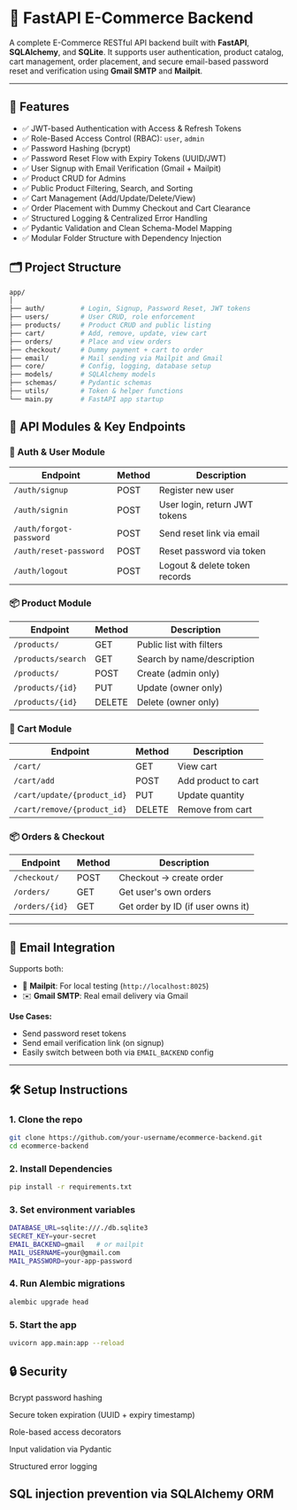 # 🛒 FastAPI E-Commerce Backend

A complete E-Commerce RESTful API backend built with **FastAPI**, **SQLAlchemy**, and **SQLite**. It supports user authentication, product catalog, cart management, order placement, and secure email-based password reset and verification using **Gmail SMTP** and **Mailpit**.

---

## 🚀 Features

- ✅ JWT-based Authentication with Access & Refresh Tokens
- ✅ Role-Based Access Control (RBAC): `user`, `admin`
- ✅ Password Hashing (bcrypt)
- ✅ Password Reset Flow with Expiry Tokens (UUID/JWT)
- ✅ User Signup with Email Verification (Gmail + Mailpit)
- ✅ Product CRUD for Admins
- ✅ Public Product Filtering, Search, and Sorting
- ✅ Cart Management (Add/Update/Delete/View)
- ✅ Order Placement with Dummy Checkout and Cart Clearance
- ✅ Structured Logging & Centralized Error Handling
- ✅ Pydantic Validation and Clean Schema-Model Mapping
- ✅ Modular Folder Structure with Dependency Injection



## 🗂️ Project Structure
```bash
app/
│
├── auth/         # Login, Signup, Password Reset, JWT tokens
├── users/        # User CRUD, role enforcement
├── products/     # Product CRUD and public listing
├── cart/         # Add, remove, update, view cart
├── orders/       # Place and view orders
├── checkout/     # Dummy payment + cart to order
├── email/        # Mail sending via Mailpit and Gmail
├── core/         # Config, logging, database setup
├── models/       # SQLAlchemy models
├── schemas/      # Pydantic schemas
├── utils/        # Token & helper functions
└── main.py       # FastAPI app startup
```

## 🧪 API Modules & Key Endpoints

### 🔐 Auth & User Module

| Endpoint                   | Method | Description                    |
|----------------------------|--------|--------------------------------|
| `/auth/signup`            | POST   | Register new user              |
| `/auth/signin`            | POST   | User login, return JWT tokens  |
| `/auth/forgot-password`   | POST   | Send reset link via email      |
| `/auth/reset-password`    | POST   | Reset password via token       |
| `/auth/logout`            | POST   | Logout & delete token records  |

### 📦 Product Module

| Endpoint                  | Method | Description                     |
|---------------------------|--------|---------------------------------|
| `/products/`             | GET    | Public list with filters        |
| `/products/search`       | GET    | Search by name/description      |
| `/products/`             | POST   | Create (admin only)             |
| `/products/{id}`         | PUT    | Update (owner only)             |
| `/products/{id}`         | DELETE | Delete (owner only)             |

### 🛒 Cart Module

| Endpoint                          | Method | Description                  |
|-----------------------------------|--------|------------------------------|
| `/cart/`                         | GET    | View cart                    |
| `/cart/add`                      | POST   | Add product to cart          |
| `/cart/update/{product_id}`      | PUT    | Update quantity              |
| `/cart/remove/{product_id}`      | DELETE | Remove from cart             |

### 📦 Orders & Checkout

| Endpoint             | Method | Description                          |
|----------------------|--------|--------------------------------------|
| `/checkout/`        | POST   | Checkout → create order              |
| `/orders/`          | GET    | Get user's own orders                |
| `/orders/{id}`      | GET    | Get order by ID (if user owns it)    |

---

## 📧 Email Integration

Supports both:

- 🔁 **Mailpit**: For local testing (`http://localhost:8025`)
- ✉️ **Gmail SMTP**: Real email delivery via Gmail

**Use Cases:**
- Send password reset tokens
- Send email verification link (on signup)
- Easily switch between both via `EMAIL_BACKEND` config

---

## 🛠️ Setup Instructions

### 1. Clone the repo

```bash
git clone https://github.com/your-username/ecommerce-backend.git
cd ecommerce-backend
```

### 2. Install Dependencies
```bash
pip install -r requirements.txt
```

### 3. Set environment variables
```bash
DATABASE_URL=sqlite:///./db.sqlite3
SECRET_KEY=your-secret
EMAIL_BACKEND=gmail   # or mailpit
MAIL_USERNAME=your@gmail.com
MAIL_PASSWORD=your-app-password
```

### 4. Run Alembic migrations
```bash
alembic upgrade head
```

### 5. Start the app
```bash
uvicorn app.main:app --reload
```


## 🔒 Security
Bcrypt password hashing

Secure token expiration (UUID + expiry timestamp)

Role-based access decorators

Input validation via Pydantic

Structured error logging

SQL injection prevention via SQLAlchemy ORM
---

